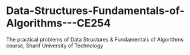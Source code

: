 # Data-Structures-Fundamentals-of-Algorithms---CE254
The practical problems of Data Structures &amp; Fundamentals of Algorithms course, Sharif University of Technology
